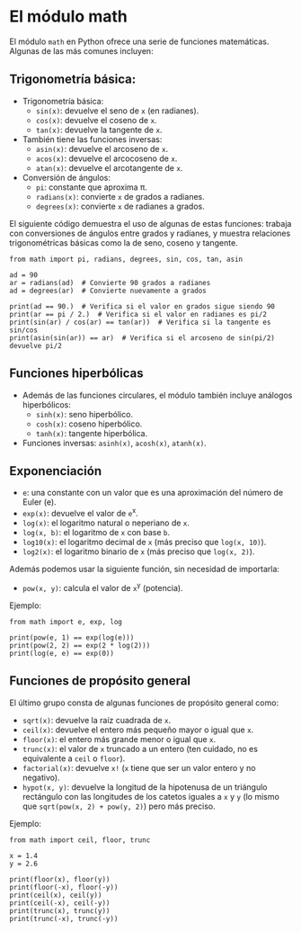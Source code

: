 # El módulo math

El módulo `math` en Python ofrece una serie de funciones matemáticas. Algunas de las más comunes incluyen:

## Trigonometría básica:

* Trigonometría básica:
    * `sin(x)`: devuelve el seno de `x` (en radianes).
    * `cos(x)`: devuelve el coseno de `x`.
    * `tan(x)`: devuelve la tangente de `x`.
* También tiene las funciones inversas:
    * `asin(x)`: devuelve el arcoseno de `x`.
    * `acos(x)`: devuelve el arcocoseno de `x`.
    * `atan(x)`: devuelve el arcotangente de `x`.
* Conversión de ángulos:
    * `pi`: constante que aproxima π.
    * `radians(x)`: convierte `x` de grados a radianes.
    * `degrees(x)`: convierte `x` de radianes a grados.

El siguiente código demuestra el uso de algunas de estas funciones: trabaja con conversiones de ángulos entre grados y radianes, y muestra relaciones trigonométricas básicas como la de seno, coseno y tangente.

```
from math import pi, radians, degrees, sin, cos, tan, asin

ad = 90
ar = radians(ad)  # Convierte 90 grados a radianes
ad = degrees(ar)  # Convierte nuevamente a grados

print(ad == 90.)  # Verifica si el valor en grados sigue siendo 90
print(ar == pi / 2.)  # Verifica si el valor en radianes es pi/2
print(sin(ar) / cos(ar) == tan(ar))  # Verifica si la tangente es sin/cos
print(asin(sin(ar)) == ar)  # Verifica si el arcoseno de sin(pi/2) devuelve pi/2
```

## Funciones hiperbólicas

* Además de las funciones circulares, el módulo también incluye análogos hiperbólicos:
    * `sinh(x)`: seno hiperbólico.
    * `cosh(x)`: coseno hiperbólico.
    * `tanh(x)`: tangente hiperbólica.
* Funciones inversas: `asinh(x)`, `acosh(x)`, `atanh(x)`.

## Exponenciación

* `e`: una constante con un valor que es una aproximación del número de Euler (e).
* `exp(x)`: devuelve el valor de `e`<sup>x</sup>.
* `log(x)`: el logaritmo natural o neperiano de `x`.
* `log(x, b)`: el logaritmo de `x` con base `b`.
* `log10(x)`: el logaritmo decimal de `x` (más preciso que `log(x, 10)`).
* `log2(x)`: el logaritmo binario de `x` (más preciso que `log(x, 2)`).

Además podemos usar la siguiente función, sin necesidad de importarla:

* `pow(x, y)`: calcula el valor de `x`<sup>y</sup> (potencia).

Ejemplo:
```
from math import e, exp, log

print(pow(e, 1) == exp(log(e)))
print(pow(2, 2) == exp(2 * log(2)))
print(log(e, e) == exp(0))
```

## Funciones de propósito general

El último grupo consta de algunas funciones de propósito general como:

* `sqrt(x)`: devuelve la raíz cuadrada de `x`.
* `ceil(x)`: devuelve el entero más pequeño mayor o igual que `x`.
* `floor(x)`: el entero más grande menor o igual que `x`.
* `trunc(x)`: el valor de `x` truncado a un entero (ten cuidado, no es equivalente a `ceil` o `floor`).
* `factorial(x)`: devuelve `x!` (`x` tiene que ser un valor entero y no negativo).
* `hypot(x, y)`: devuelve la longitud de la hipotenusa de un triángulo rectángulo con las longitudes de los catetos iguales a `x` y `y` (lo mismo que `sqrt(pow(x, 2) + pow(y, 2)`) pero más preciso.

Ejemplo:
```
from math import ceil, floor, trunc

x = 1.4
y = 2.6

print(floor(x), floor(y))
print(floor(-x), floor(-y))
print(ceil(x), ceil(y))
print(ceil(-x), ceil(-y))
print(trunc(x), trunc(y))
print(trunc(-x), trunc(-y))
```